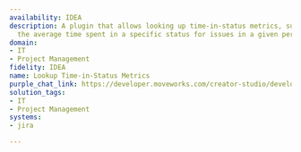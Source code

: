 ```yaml
---
availability: IDEA
description: A plugin that allows looking up time-in-status metrics, such as calculating
  the average time spent in a specific status for issues in a given period.
domain:
- IT
- Project Management
fidelity: IDEA
name: Lookup Time-in-Status Metrics
purple_chat_link: https://developer.moveworks.com/creator-studio/developer-tools/purple-chat/?conversation=%7B%22startTimestamp%22%3A%2211%3A43+AM%22%2C%22messages%22%3A%5B%7B%22parts%22%3A%5B%7B%22richText%22%3A%22Calculate+average+time+in+In+Progress+for+bugs+this+month.%22%7D%5D%2C%22role%22%3A%22user%22%7D%2C%7B%22parts%22%3A%5B%7B%22richText%22%3A%22%3Cp%3EI+can+calculate+the+average+time+bugs+spent+in+the+%27In+Progress%27+status+this+month.+Which+Jira+project%28s%29+should+I+look+at%3F%3C%2Fp%3E%22%7D%5D%2C%22role%22%3A%22assistant%22%7D%2C%7B%22parts%22%3A%5B%7B%22richText%22%3A%22PROJ-MOBILE%22%7D%5D%2C%22role%22%3A%22user%22%7D%2C%7B%22parts%22%3A%5B%7B%22reasoningSteps%22%3A%5B%7B%22richText%22%3A%22Searching+for+Jira+project+%27PROJ-MOBILE%27%22%2C%22status%22%3A%22success%22%7D%2C%7B%22richText%22%3A%22Filtering+for+issue+type+%27Bug%27+updated+this+month.%22%2C%22status%22%3A%22success%22%7D%2C%7B%22richText%22%3A%22Calculating+average+time+spent+in+the+%27In+Progress%27+status+for+15+issues.%22%2C%22status%22%3A%22success%22%7D%5D%7D%2C%7B%22richText%22%3A%22%3Cp%3EThe+average+time+in+%27In+Progress%27+for+bugs+in+the+%3Cb%3EPROJ-MOBILE%3C%2Fb%3E+project+this+month+is+%3Cb%3E2.7+days%3C%2Fb%3E.%3C%2Fp%3E%22%7D%2C%7B%22citations%22%3A%5B%7B%22citationTitle%22%3A%22PROJ-MOBILE%22%2C%22connectorName%22%3A%22jira%22%7D%5D%7D%5D%2C%22role%22%3A%22assistant%22%2C%22showFeedbackTray%22%3Atrue%7D%5D%7D
solution_tags:
- IT
- Project Management
systems:
- jira

---
```

